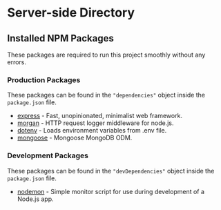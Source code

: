 # Server-side Directory

## Installed NPM Packages

These packages are required to run this project smoothly without any errors.

### Production Packages

These packages can be found in the `"dependencies"` object inside the `package.json` file.

- [express](https://www.npmjs.com/package/express) - Fast, unopinionated, minimalist web framework.
- [morgan](https://www.npmjs.com/package/morgan) - HTTP request logger middleware for node.js.
- [dotenv](https://www.npmjs.com/package/dotenv) - Loads environment variables from .env file.
- [mongoose](https://www.npmjs.com/package/mongoose) - Mongoose MongoDB ODM.

### Development Packages

These packages can be found in the `"devDependencies"` object inside the `package.json` file.

- [nodemon](https://www.npmjs.com/package/nodemon) - Simple monitor script for use during development of a Node.js app.

